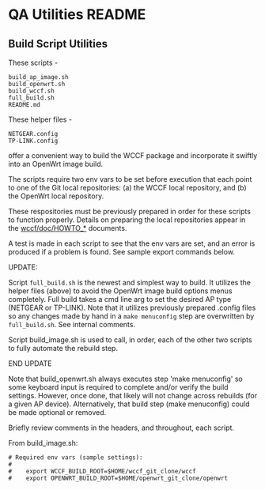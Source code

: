 # QA Utilities README

## Build Script Utilities

These scripts - 

    build_ap_image.sh
    build_openwrt.sh
    build_wccf.sh
    full_build.sh
    README.md

These helper files -

    NETGEAR.config
    TP-LINK.config


offer a convenient way to build the WCCF package and incorporate
it swiftly into an OpenWrt image build.

The scripts require two env vars to be set before execution that
each point to one of the Git local repositories: (a) the WCCF local
repository, and (b) the OpenWrt local repository.  

These respositories must be previously prepared in order for these
scripts to function properly.  Details on preparing the local
repositories appear in the [wccf/doc/HOWTO_*](../../doc) documents.

A test is made in each script to see that the env vars are set,
and an error is produced if a problem is found. See sample export
commands below.

UPDATE: 

Script `full_build.sh` is the newest and simplest way to build.  It
utilizes the helper files (above) to avoid the OpenWrt image build
options menus completely.  Full build takes a cmd line arg to set
the desired AP type (NETGEAR or TP-LINK).  Note that it utilizes
previously prepared .config files so any changes made by hand in
a `make menuconfig` step are overwritten by `full_build.sh`. See
internal comments.

Script build_image.sh is used to call, in order, each of the other
two scripts to fully automate the rebuild step.

END UPDATE

Note that build_openwrt.sh always executes step 'make menuconfig'
so some keyboard input is required to complete and/or verify the
build settings.  However, once done, that likely will not change
across rebuilds (for a given AP device). Alternatively, that
build step (make menuconfig) could be made optional or removed.

Briefly review comments in the headers, and throughout, each script.

From build_image.sh:

    # Required env vars (sample settings):
    #
    #    export WCCF_BUILD_ROOT=$HOME/wccf_git_clone/wccf
    #    export OPENWRT_BUILD_ROOT=$HOME/openwrt_git_clone/openwrt
